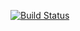 [![Build Status](https://app.travis-ci.com/FlorianTousch/EssentialFeed.svg?branch=main)](https://app.travis-ci.com/FlorianTousch/EssentialFeed)
